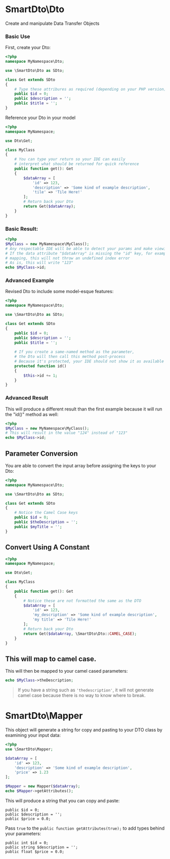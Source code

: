 # SmartDto\Dto
Create and manipulate Data Transfer Objects

### Basic Use

First, create your Dto:

```php
<?php
namespace MyNamespace\Dto;

use \SmartDto\Dto as SDto;

class Get extends SDto
{
    # Type these attribures as required (depending on your PHP version)
    public $id = 0;
    public $description = '';
    public $title = '';
}

```

Reference your Dto in your model

```php
<?php
namespace MyNamespace;

use Dto\Get;

class MyClass
{
    # You can type your return so your IDE can easily
    # interpret what should be returned for quick reference
    public function get(): Get
    {
        $dataArray = [
            'id' => 123,
            'description' => 'Some kind of example description',
            'tile' => 'Tile Here!'
        ];
        # Return back your Dto
        return Get($dataArray);
    }
}
```
### Basic Result:

```php
<?php
$MyClass = new MyNamespace\MyClass();
# Any respectable IDE will be able to detect your params and make viewing available attributes easy
# If the data attribute "$dataArray" is missing the "id" key, for example, because of the Dto object
# mapping, this will not throw an undefined index error
# As is, this will write "123"
echo $MyClass->id;
```

### Advanced Example

Revised Dto to include some model-esque features:

```php
<?php
namespace MyNamespace\Dto;

use \SmartDto\Dto as SDto;

class Get extends SDto
{
    public $id = 0;
    public $description = '';
    public $title = '';
    
    # If you create a same-named method as the parameter,
    # the Dto will then call this method post-process
    # Because it's protected, your IDE should not show it as available
    protected function id()
    {
        $this->id += 1;
    }
}

```

### Advanced Result

This will produce a different result than the first example because it will run the "id()" method as well:

```php
<?php
$MyClass = new MyNamespace\MyClass();
# This will result in the value "124" instead of "123"
echo $MyClass->id;
```

## Parameter Conversion

You are able to convert the input array before assigning the keys to your Dto:

```php
<?php
namespace MyNamespace\Dto;

use \SmartDto\Dto as SDto;

class Get extends SDto
{
    # Notice the Camel Case keys
    public $id = 0;
    public $theDescription = '';
    public $myTitle = '';
}

```
## Convert Using A Constant

```php
<?php
namespace MyNamespace;

use Dto\Get;

class MyClass
{
    public function get(): Get
    {
        # Notice these are not formatted the same as the DTO
        $dataArray = [
            'id' => 123,
            'my_description' => 'Some kind of example description',
            'my title' => 'Tile Here!'
        ];
        # Return back your Dto
        return Get($dataArray, \SmartDto\Dto::CAMEL_CASE);
    }
}

```

## This will map to camel case.

This will then be mapped to your camel cased parameters:

```php
echo $MyClass->theDescription;
```

> If you have a string such as `'thedescription'`, it will not generate camel case because there is no way to know where to break.

# SmartDto\Mapper

This object will generate a string for copy and pasting to your DTO class by examining your input data:

```php
<?php
use \SmartDto\Mapper;

$dataArray = [
    'id' => 123,
    'description' => 'Some kind of example description',
    'price' => 1.23
];

$Mapper = new Mapper($dataArray);
echo $Mapper->getAttributes();
```

This will produce a string that you can copy and paste:

```
public $id = 0;
public $description = '';
public $price = 0.0;
```

Pass `true` to the `public function getAttributes(true);` to add types behind your parameters:

```
public int $id = 0;
public string $description = '';
public float $price = 0.0;
```
